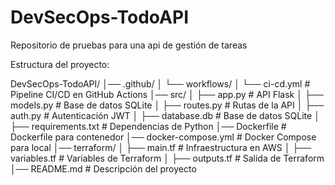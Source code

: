 # DevSecOps-TodoAPI
Repositorio de pruebas para una api de gestión de tareas

Estructura del proyecto:

DevSecOps-TodoAPI/
│── .github/
│   └── workflows/
│       └── ci-cd.yml         # Pipeline CI/CD en GitHub Actions
│── src/
│   ├── app.py               # API Flask
│   ├── models.py            # Base de datos SQLite
│   ├── routes.py            # Rutas de la API
│   ├── auth.py              # Autenticación JWT
│   ├── database.db          # Base de datos SQLite
│   ├── requirements.txt     # Dependencias de Python
│── Dockerfile               # Dockerfile para contenedor
│── docker-compose.yml        # Docker Compose para local
│── terraform/
│   ├── main.tf              # Infraestructura en AWS
│   ├── variables.tf         # Variables de Terraform
│   ├── outputs.tf           # Salida de Terraform
│── README.md                # Descripción del proyecto
